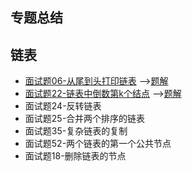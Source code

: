 ## 专题总结

## 链表
- [面试题06-从尾到头打印链表](https://www.nowcoder.com/practice/d0267f7f55b3412ba93bd35cfa8e8035)
-->[题解](/src/subject/linked/T1.java)
- [面试题22-链表中倒数第k个结点](https://leetcode-cn.com/problems/lian-biao-zhong-dao-shu-di-kge-jie-dian-lcof/)
-->[题解]()
- 面试题24-反转链表
- 面试题25-合并两个排序的链表
- 面试题35-复杂链表的复制
- 面试题52-两个链表的第一个公共节点
- 面试题18-删除链表的节点
